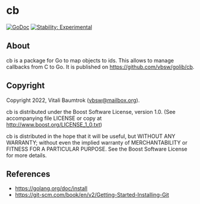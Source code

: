 # cb

[![GoDoc](https://godoc.org/github.com/vbsw/golib/cb?status.svg)](https://godoc.org/github.com/vbsw/golib/cb) [![Stability: Experimental](https://masterminds.github.io/stability/experimental.svg)](https://masterminds.github.io/stability/experimental.html)

## About
cb is a package for Go to map objects to ids. This allows to manage callbacks from C to Go. It is published on <https://github.com/vbsw/golib/cb>.

## Copyright
Copyright 2022, Vitali Baumtrok (vbsw@mailbox.org).

cb is distributed under the Boost Software License, version 1.0. (See accompanying file LICENSE or copy at http://www.boost.org/LICENSE_1_0.txt)

cb is distributed in the hope that it will be useful, but WITHOUT ANY WARRANTY; without even the implied warranty of MERCHANTABILITY or FITNESS FOR A PARTICULAR PURPOSE. See the Boost Software License for more details.

## References
- https://golang.org/doc/install
- https://git-scm.com/book/en/v2/Getting-Started-Installing-Git
